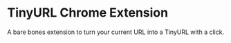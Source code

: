# TinyURL Chrome Extension
A bare bones extension to turn your current URL into a TinyURL with a click. 

